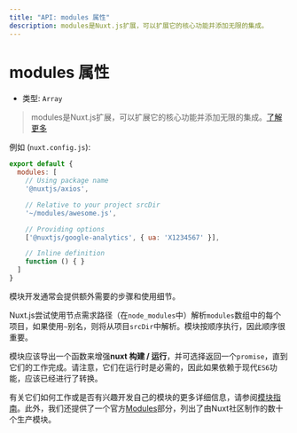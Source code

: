 ```yaml
---
title: "API: modules 属性"
description: modules是Nuxt.js扩展，可以扩展它的核心功能并添加无限的集成。
---
```


# modules 属性

- 类型: `Array`

> modules是Nuxt.js扩展，可以扩展它的核心功能并添加无限的集成。[了解更多](/guide/modules)

例如 (`nuxt.config.js`):

```js
export default {
  modules: [
    // Using package name
    '@nuxtjs/axios',

    // Relative to your project srcDir
    '~/modules/awesome.js',

    // Providing options
    ['@nuxtjs/google-analytics', { ua: 'X1234567' }],

    // Inline definition
    function () { }
  ]
}
```

模块开发通常会提供额外需要的步骤和使用细节。

Nuxt.js尝试使用节点需求路径（在`node_modules`中）解析`modules`数组中的每个项目，如果使用`~`别名，则将从项目`srcDir`中解析。模块按顺序执行，因此顺序很重要。

模块应该导出一个函数来增强**nuxt 构建 / 运行**，并可选择返回一个`promise`，直到它们的工作完成。请注意，它们在运行时是必需的，因此如果依赖于现代`ES6`功能，应该已经进行了转换。

有关它们如何工作或是否有兴趣开发自己的模块的更多详细信息，请参阅[模块指南](/guide/modules)。此外，我们还提供了一个官方[Modules](https://github.com/nuxt-community/awesome-nuxt#modules)部分，列出了由Nuxt社区制作的数十个生产模块。
